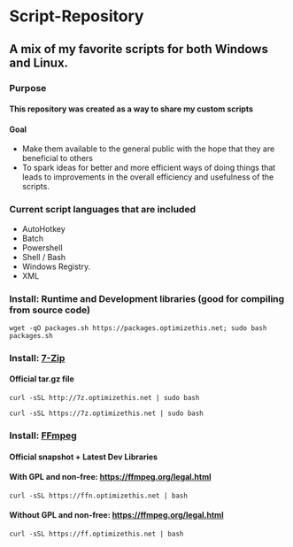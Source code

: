 # Script-Repository
## A mix of my favorite scripts for both Windows and Linux.

### Purpose
#### This repository was created as a way to share my custom scripts

#### Goal
  - Make them available to the general public with the hope that they are beneficial to others
  - To spark ideas for better and more efficient ways of doing things that leads to improvements in the overall efficiency and usefulness of the scripts.
  
### Current script languages that are included
  - AutoHotkey
  - Batch
  - Powershell
  - Shell / Bash
  - Windows Registry.
  - XML

### Install: Runtime and Development libraries (good for compiling from source code)
```
wget -qO packages.sh https://packages.optimizethis.net; sudo bash packages.sh
```

### Install: [7-Zip](www.7-zip.org/download.html)
#### Official tar.gz file
```
curl -sSL http://7z.optimizethis.net | sudo bash
```
```
curl -sSL https://7z.optimizethis.net | sudo bash
```

### Install: [FFmpeg](https://ffmpeg.org/download.html)
#### Official snapshot + Latest Dev Libraries
#### With GPL and non-free: https://ffmpeg.org/legal.html

```
curl -sSL https://ffn.optimizethis.net | bash
```
#### Without GPL and non-free: https://ffmpeg.org/legal.html 
```
curl -sSL https://ff.optimizethis.net | bash
```
